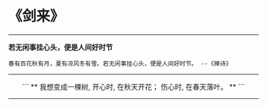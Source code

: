 # 《剑来》


_ _ _

**若无闲事挂心头，便是人间好时节**

```
春有百花秋有月，夏有凉风冬有雪。若无闲事挂心头，便是人间好时节。 --《禅诗》
```
_ _ _
<center>
```
**
我想变成一棵树,
开心时,
在秋天开花；
伤心时,
在春天落叶。
**
```
</center>

_ _ _

